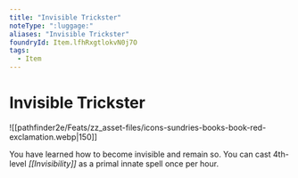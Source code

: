 ```yaml
---
title: "Invisible Trickster"
noteType: ":luggage:"
aliases: "Invisible Trickster"
foundryId: Item.lfhRxgtlokvN0j7O
tags:
  - Item
---
```


# Invisible Trickster
![[pathfinder2e/Feats/zz_asset-files/icons-sundries-books-book-red-exclamation.webp|150]]

You have learned how to become invisible and remain so. You can cast 4th-level _[[Invisibility]]_ as a primal innate spell once per hour.
